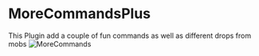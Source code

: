 # MoreCommandsPlus
This Plugin add a couple of fun commands as well as different drops from mobs
![MoreCommands](https://user-images.githubusercontent.com/86152224/161827987-48399567-7884-49ea-9d07-e26cede10b5f.png)
